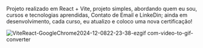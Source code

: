 Projeto realizado em React + Vite, 
projeto simples, abordando quem eu sou, cursos e tecnologias aprendidas,
Contato de Email e LinkeDin;
ainda em desenvolvimento, cada curso, eu atualizo e coloco uma nova certificação!




![ViteReact-GoogleChrome2024-12-0822-23-38-ezgif com-video-to-gif-converter](https://github.com/user-attachments/assets/26a35ae1-bc69-43dd-a3c9-32b0afe27815)
